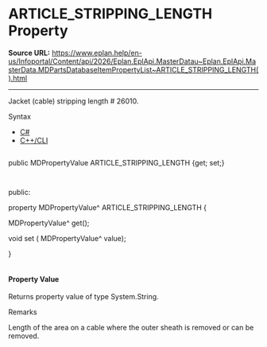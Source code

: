 # ARTICLE_STRIPPING_LENGTH Property

**Source URL:** https://www.eplan.help/en-us/Infoportal/Content/api/2026/Eplan.EplApi.MasterDatau~Eplan.EplApi.MasterData.MDPartsDatabaseItemPropertyList~ARTICLE_STRIPPING_LENGTH().html

---

Jacket (cable) stripping length # 26010.

Syntax

- [C#](#i-syntax-CS)
- [C++/CLI](#i-syntax-CPP2005)

```
```
public MDPropertyValue ARTICLE_STRIPPING_LENGTH {get; set;}
```
```

```
```
public:

property MDPropertyValue^ ARTICLE_STRIPPING_LENGTH {

   MDPropertyValue^ get();

   void set (    MDPropertyValue^ value);

}
```
```

#### Property Value

Returns property value of type System.String.

Remarks

Length of the area on a cable where the outer sheath is removed or can be removed.
